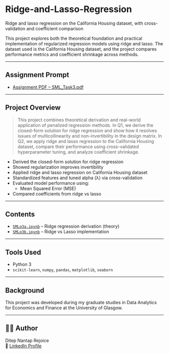 # Ridge-and-Lasso-Regression
Ridge and lasso regression on the California Housing dataset, with cross-validation and coefficient comparison

This project explores both the theoretical foundation and practical implementation of regularized regression models using ridge and lasso. The dataset used is the California Housing dataset, and the project compares performance metrics and coefficient shrinkage across methods.

---

## Assignment Prompt

- [Assignment PDF – SML_Task3.pdf](./SML_Task3.pdf)

---

## Project Overview

> This project combines theoretical derivation and real-world application of penalized regression methods. In Q1, we derive the closed-form solution for ridge regression and show how it resolves issues of multicollinearity and non-invertibility in the design matrix. In Q2, we apply ridge and lasso regression to the California Housing dataset, compare their performance using cross-validated hyperparameter tuning, and analyze coefficient shrinkage.

- Derived the closed-form solution for ridge regression
- Showed regularization improves invertibility
- Applied ridge and lasso regression on California Housing dataset
- Standardized features and tuned alpha (λ) via cross-validation
- Evaluated model performance using:
  - Mean Squared Error (MSE)
- Compared coefficients from ridge vs lasso

---

## Contents

- [`SMLq3a.ipynb`](./SMLq3a.ipynb) – Ridge regression derivation (theory)  
- [`SMLq3b.ipynb`](./SMLq3b.ipynb) – Ridge vs Lasso implementation  

---

## Tools Used

- Python 3  
- `scikit-learn`, `numpy`, `pandas`, `matplotlib`, `seaborn`

---

## Background

This project was developed during my graduate studies in Data Analytics for Economics and Finance at the University of Glasgow.

---

## 👨‍💻 Author

Ditep Nantap Rejoice  
🔗 [LinkedIn Profile](https://www.linkedin.com/in/nantap-ditep-00490b231)
